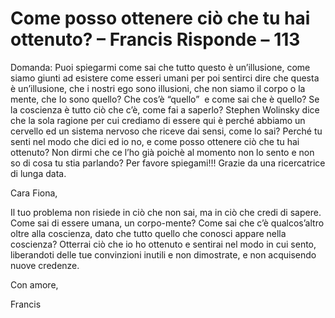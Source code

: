 # Come posso ottenere ciò che tu hai ottenuto? – Francis Risponde – 113



Domanda: Puoi spiegarmi come sai che tutto questo &egrave; un&rsquo;illusione, come siamo giunti ad esistere come esseri umani per poi sentirci dire che questa &egrave; un&rsquo;illusione, che i nostri ego sono illusioni, che non siamo il corpo o la mente, che Io sono quello? Che cos&rsquo;&egrave; &ldquo;quello&rdquo;&nbsp; e come sai che &egrave; quello? Se la coscienza &egrave; tutto ci&ograve; che c&rsquo;&egrave;, come fai a saperlo? Stephen Wolinsky dice che la sola ragione per cui crediamo di essere qui &egrave; perch&eacute; abbiamo un cervello ed un sistema nervoso che riceve dai sensi, come lo sai? Perch&eacute; tu senti nel modo che dici ed io no, e come posso ottenere ci&ograve; che tu hai ottenuto? Non dirmi che ce l&rsquo;ho gi&agrave; poich&egrave; al momento non lo sento e non so di cosa tu stia parlando? Per favore spiegami!!! Grazie da una ricercatrice di lunga data.





 
 





Cara Fiona,





Il tuo problema non risiede in ci&ograve; che non sai, ma in ci&ograve; che credi di sapere. Come sai di essere umana, un corpo-mente? Come sai che c&rsquo;&egrave; qualcos&rsquo;altro oltre alla coscienza, dato che tutto quello che conosci appare nella coscienza? Otterrai ci&ograve; che io ho ottenuto e sentirai nel modo in cui sento, liberandoti delle tue convinzioni inutili e non dimostrate, e non acquisendo nuove credenze.





Con amore,





Francis








